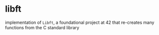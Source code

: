 # libft
implementation of `Libft`, a foundational project at 42 that re-creates many functions from the C standard library
